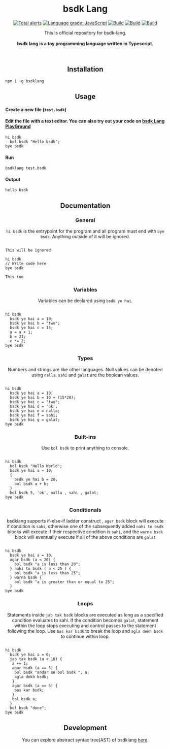 <h1 align="center">bsdk Lang</h1>
<p align="center">
<a href="https://lgtm.com/projects/g/DulLabs/bsdk-lang/alerts/"><img alt="Total alerts" src="https://img.shields.io/lgtm/alerts/g/DulLabs/bsdk-lang.svg?logo=lgtm&logoWidth=18"/></a>
<a href="https://lgtm.com/projects/g/DulLabs/bsdk-lang/context:javascript"><img alt="Language grade: JavaScript" src="https://img.shields.io/lgtm/grade/javascript/g/DulLabs/bsdk-lang.svg?logo=lgtm&logoWidth=18"/></a>
<a href="https://github.com/DulLabs/bsdk-lang/actions/workflows/node.js.yml/badge.svg"><img alt="Build" src="https://github.com/DulLabs/bsdk-lang/actions/workflows/node.js.yml/badge.svg"/></a>
<a href="https://bsdklang.js.org/"><img alt="Build" src="https://img.shields.io/badge/website-bsdklang.js.org-orange"/></a>
<a href="https://www.npmjs.com/package/bsdklang"><img alt="Build" src="https://img.shields.io/badge/npm-bsdklang-orange"/></a>
  
</p>
<p align="center">
  This is official repository for bsdk-lang.<br><br>
  <b>bsdk lang is a toy programming language written in Typescript.</b>
</p>
<br>

<h2 align="center">Installation</h2>

```
npm i -g bsdklang
```

<h2 align="center">Usage</h2>

<h4 align="left">Create a new file (<code>test.bsdk</code>)</h4>


<h4 align="left">Edit the file with a text editor.
You can also try out your code on <a href="https://bsdklang.js.org/#playground">bsdk Lang PlayGround</a></h4>

```
hi bsdk
  bol bsdk "Hello bsdk";
bye bsdk

```

<h4 align="left">Run</h4>

```
bsdklang test.bsdk
```

<h4 align="left">Output</h4>

```
hello bsdk
```

<h2 align="center">Documentation</h2>

<h3 align="center">General</h3>
<p align="center"><code>hi bsdk</code> is the entrypoint for the program and all program must end with <code>bye bsdk</code>. Anything outside of it will be ignored.</p>

```

This will be ignored

hi bsdk
// Write code here
bye bsdk

This too
```

<h3 align="center">Variables</h3>
<p align="center">Variables can be declared using <code>bsdk ye hai</code>.</p>

```

hi bsdk
  bsdk ye hai a = 10;
  bsdk ye hai b = "two";
  bsdk ye hai c = 15;
  a = a + 1;
  b = 21;
  c *= 2;
bye bsdk
```

<h3 align="center">Types</h3>
<p align="center">Numbers and strings are like other languages. Null values can be denoted using <code>nalla</code>. <code>sahi</code> and <code>galat</code> are the boolean values.</p>

```

hi bsdk
  bsdk ye hai a = 10;
  bsdk ye hai b = 10 + (15*20);
  bsdk ye hai c = "two";
  bsdk ye hai d = 'ok';
  bsdk ye hai e = nalla;
  bsdk ye hai f = sahi;
  bsdk ye hai g = galat;
bye bsdk
```

<h3 align="center">Built-ins</h3>
<p align="center">Use <code>bol bsdk</code> to print anything to console.</p>

```

hi bsdk
  bol bsdk "Hello World";
  bsdk ye hai a = 10;
  {
    bsdk ye hai b = 20;
    bol bsdk a + b;
  }
  bol bsdk 5, 'ok', nalla , sahi , galat;
bye bsdk
```

<h3 align="center">Conditionals</h3>
<p align="center">bsdklang supports if-else-if ladder construct , <code>agar bsdk</code> block will execute if condition is <code>sahi</code>, otherwise one of the subsequently added <code>nahi to bsdk</code> blocks will execute if their respective condition is <code>sahi</code>, and the <code>warna bsdk</code> block will eventually execute if all of the above conditions are <code>galat</code>

```

hi bsdk
  bsdk ye hai a = 10;
  agar bsdk (a < 20) {
    bol bsdk "a is less than 20";
  } nahi to bsdk ( a < 25 ) {
    bol bsdk "a is less than 25";
  } warna bsdk {
    bol bsdk "a is greater than or equal to 25";
  }
bye bsdk
```

<h3 align="center">Loops</h3>
<p align="center">Statements inside <code>jab tak bsdk</code> blocks are executed as long as a specified condition evaluates to sahi. If the condition becomes <code>galat</code>, statement within the loop stops executing and control passes to the statement following the loop. Use <code>bas kar bsdk</code> to break the loop and <code className="language-cpp">agla dekh bsdk</code> to continue within loop.</p>


```

hi bsdk
  bsdk ye hai a = 0;
  jab tak bsdk (a < 10) {
   a += 1;
   agar bsdk (a == 5) {
    bol bsdk "andar se bol bsdk ", a;
    agla dekh bsdk;
   }
   agar bsdk (a == 6) {
    bas kar bsdk;
   }
   bol bsdk a;
  }
  bol bsdk "done";
bye bsdk
```

<h2 align="center">Development</h2>
<p align="center">You can explore abstract syntax tree(AST) of bsdklang <a href="https://bsdklang-ast.netlify.app/" target="_blank">here</a>.</p>








